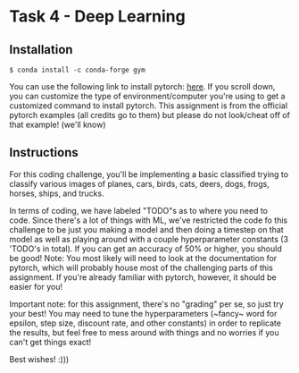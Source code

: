 # Task 4 - Deep Learning

## Installation

```
$ conda install -c conda-forge gym
```

You can use the following link to install pytorch: [here](https://pytorch.org/). If you scroll down, you can customize the type of environment/computer you're using to get a customized command to install pytorch. This assignment is from the official pytorch examples (all credits go to them) but please do not look/cheat off of that example! (we'll know)

## Instructions

For this coding challenge, you'll be implementing a basic classified trying to classify various images of planes, cars, birds, cats, deers, dogs, frogs, horses, ships, and trucks.

In terms of coding, we have labeled "TODO"s as to where you need to code. Since there's a lot of things with ML, we've restricted the code fo this challenge to be just you making a model and then doing a timestep on that model as well as playing around with a couple hyperparameter constants (3 'TODO's in total). If you can get an accuracy of 50% or higher, you should be good! Note: You most likely will need to look at the documentation for pytorch, which will probably house most of the challenging parts of this assignment. If you're already familiar with pytorch, however, it should be easier for you!

Important note: for this assignment, there's no "grading" per se, so just try your best! You may need to tune the hyperparameters (~fancy~ word for epsilon, step size, discount rate, and other constants) in order to replicate the results, but feel free to mess around with things and no worries if you can't get things exact!

Best wishes! :)))
